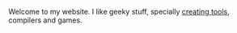 Welcome to my website. I like geeky stuff, specially [creating tools](/projects/), compilers and games.
